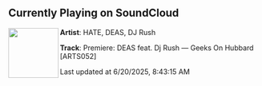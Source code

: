 ## Currently Playing on SoundCloud

[<img align="left" width="100" src="https://i1.sndcdn.com/artworks-4GzxydSEFi4DIxVQ-HudZkg-t500x500.jpg">](https://soundcloud.com/hate_music/premiere-deas-feat-dj-rush-geeks-on-hubbard-arts052)

**Artist**: HATE, DEAS, DJ Rush 

**Track**: Premiere: DEAS feat. Dj Rush — Geeks On Hubbard [ARTS052]

Last updated at 6/20/2025, 8:43:15 AM
